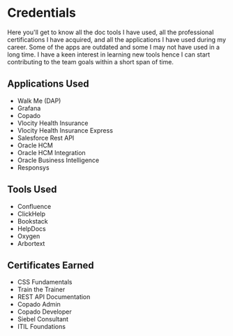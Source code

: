 # Credentials

Here you'll get to know all the doc tools I have used, all the professional certifications I have acquired, and all the applications I have used during my career. Some of the apps are outdated and some I may not have used in a long time. I have a keen interest in learning new tools hence I can start contributing to the team goals within a short span of time.

## Applications Used
* Walk Me (DAP)
* Grafana
* Copado
* Vlocity Health Insurance
* Vlocity Health Insurance Express
* Salesforce Rest API
* Oracle HCM
* Oracle HCM Integration
* Oracle Business Intelligence
* Responsys 

## Tools Used
* Confluence
* ClickHelp
* Bookstack
* HelpDocs
* Oxygen
* Arbortext

## Certificates Earned
* CSS Fundamentals
* Train the Trainer
* REST API Documentation
* Copado Admin
* Copado Developer
* Siebel Consultant
* ITIL Foundations

